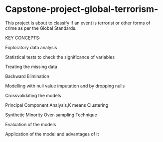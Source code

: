 # Capstone-project-global-terrorism-
This project is about to classify if an event is terrorist or other forms of crime as per the Global Standards.

KEY CONCEPTS: 


Exploratory data analysis

Statistical tests to check the significance of variables

Treating the missing data

Backward Elimination

Modelling with null value imputation and by dropping nulls

Crossvalidating the models

Principal Component Analysis,K means Clustering

Synthetic Minority Over-sampling Technique

Evaluation of the models

Application of the model and advantages of it
